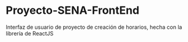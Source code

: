 # Proyecto-SENA-FrontEnd
Interfaz de usuario de proyecto de creación de horarios, hecha con la librería de ReactJS
